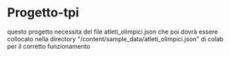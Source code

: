 # Progetto-tpi
questo progetto necessita del file atleti_olimpici.json che poi dovrà essere collocato nella directory "/content/sample_data/atleti_olimpici.json" di colab per il corretto funzionamento
